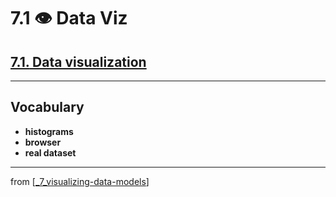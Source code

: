 # 7.1 👁 Data Viz

## [**7.1.** Data visualization](https://livebook.manning.com/book/deep-learning-with-javascript/chapter-7/9)

---

## **Vocabulary**

- **histograms**
- **browser**
- **real dataset**

---

from [[_7_visualizing-data-models]]

[//begin]: # "Autogenerated link references for markdown compatibility"
[_7_visualizing-data-models]: ../_7_visualizing-data-models.md "👁 Viz Data & Models"
[//end]: # "Autogenerated link references"
